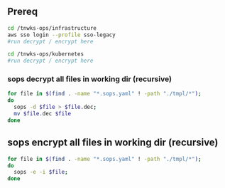 ## Prereq
```bash
cd /tnwks-ops/infrastructure
aws sso login --profile sso-legacy
#run decrypt / encrypt here

cd /tnwks-ops/kubernetes
#run decrypt / encrypt here
```
### sops decrypt all files in working dir (recursive)
```bash
for file in $(find . -name "*.sops.yaml" ! -path "./tmpl/*");
do
  sops -d $file > $file.dec;
  mv $file.dec $file
done

```

## sops encrypt all files in working dir (recursive)
```bash
for file in $(find . -name "*.sops.yaml" ! -path "./tmpl/*");
do
  sops -e -i $file;
done

```
